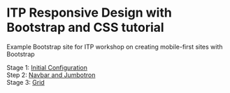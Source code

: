 # ITP Responsive Design with Bootstrap and CSS tutorial

Example Bootstrap site for ITP workshop on creating mobile-first sites with Bootstrap

Stage 1: [Initial Configuration](https://github.com/smythp/bootstrap-tutorial/tree/initial-setup-bootstrap-tutorial)  
Step 2: [Navbar and Jumbotron](https://github.com/smythp/bootstrap-tutorial/tree/navbar-jumbotron-bootstrap-tutorial)  
Stage 3: [Grid](https://github.com/smythp/bootstrap-tutorial)  

